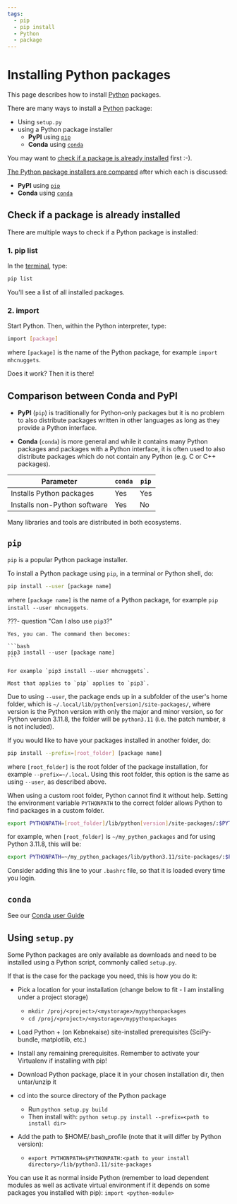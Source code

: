 ```yaml
---
tags:
  - pip
  - pip install
  - Python
  - package
---
```


# Installing Python packages

This page describes how to install [Python](python.md) packages.

There are many ways to install a [Python](python.md) package:

- Using `setup.py`
- using a Python package installer
    - **PyPI** using [`pip`](#pip)
    - **Conda** using [`conda`](#conda)

You may want to [check if a package is already installed](#check-if-a-package-is-already-installed) first :-).

[The Python package installers are compared](#comparison-between-conda-and-pypi)
after which each is discussed:

- **PyPI** using [`pip`](#pip)
- **Conda** using [`conda`](#conda)

## Check if a package is already installed

There are multiple ways to check if a Python package is installed:

### 1. pip list

In the [terminal](../software/terminal.md), type:

```bash
pip list
```

You'll see a list of all installed packages.

### 2. import

Start Python. Then, within the Python interpreter, type:

```bash
import [package]
```

where `[package]` is the name of the Python package,
for example `import mhcnuggets`.

Does it work? Then it is there!

## Comparison between Conda and PyPI

- **PyPI** (`pip`) is traditionally for Python-only packages but it is no problem to
also distribute packages written in other languages as long as they provide a
Python interface.

- **Conda** (`conda`) is more general and while it contains many Python packages and
packages with a Python interface, it is often used to also distribute packages
which do not contain any Python (e.g. C or C++ packages).

Parameter                    | `conda` | `pip`
-----------------------------|---------|-------
Installs Python packages     | Yes     | Yes
Installs non-Python software | Yes     | No

Many libraries and tools are distributed in both ecosystems.

## `pip`

`pip` is a popular Python package installer.

To install a Python package using `pip`,
in a terminal or Python shell, do:

```bash
pip install --user [package name]
```

where `[package name]` is the name of a Python package,
for example `pip install --user mhcnuggets`.

???- question "Can I also use `pip3`?"

    Yes, you can. The command then becomes:

    ```bash
    pip3 install --user [package name]
    ```

    For example `pip3 install --user mhcnuggets`.

    Most that applies to `pip` applies to `pip3`.

Due to using `--user`, the package ends up in
a subfolder of the user's home folder, which is `~/.local/lib/python[version]/site-packages/`,
where version is the Python version with only the major and minor version,
so for Python version 3.11.8, the folder will be `python3.11` (i.e. the patch number,
`8` is not included).

If you would like to have your packages installed in another folder, do:

```bash
pip install --prefix=[root_folder] [package name]
```

where `[root_folder]` is the root folder of the package installation,
for example `--prefix=~/.local`.
Using this root folder, this option is the same as using `--user`,
as described above.

When using a custom root folder, Python cannot find it without help.
Setting the environment variable `PYTHONPATH` to the correct folder
allows Python to find packages in a custom folder.

```bash
export PYTHONPATH=[root_folder]/lib/python[version]/site-packages/:$PYTHONPATH.
```

for example, when `[root_folder]` is `~/my_python_packages` and for using Python
3.11.8, this will be:

```bash
export PYTHONPATH=~/my_python_packages/lib/python3.11/site-packages/:$PYTHONPATH.
```

Consider adding this line to your `.bashrc` file,
so that it is loaded every time you login.

## `conda`

See our [Conda user Guide](../software/conda.md)

## Using `setup.py`

Some Python packages are only available as downloads
and need to be installed using a Python script,
commonly called `setup.py`.

If that is the case for the package you need, this is how you do it:

- Pick a location for your installation
  (change below to fit - I am installing under a project storage)

    - ``mkdir /proj/<project>/<mystorage>/mypythonpackages``
    - ``cd /proj/<project>/<mystorage>/mypythonpackages``

- Load Python + (on Kebnekaise) site-installed prerequisites (SciPy-bundle, matplotlib, etc.)
- Install any remaining prerequisites. Remember to activate your Virtualenv if installing with pip!
- Download Python package, place it in your chosen installation dir, then untar/unzip it
- cd into the source directory of the Python package

    - Run ``python setup.py build``
    - Then install with: ``python setup.py install --prefix=<path to install dir>``

- Add the path to $HOME/.bash_profile (note that it will differ by Python version):

    - `export PYTHONPATH=$PYTHONPATH:<path to your install directory>/lib/python3.11/site-packages`

You can use it as normal inside Python (remember to load dependent modules as well as activate virtual environment if it depends on some packages you installed with pip): ``import <python-module>``
